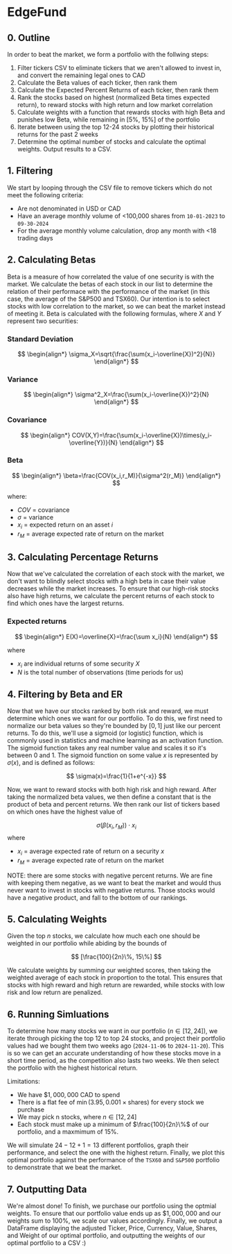 # EdgeFund

## 0. Outline
In order to beat the market, we form a portfolio with the follwing steps:
1. Filter tickers CSV to eliminate tickers that we aren't allowed to invest in, and convert the remaining legal ones to CAD
2. Calculate the Beta values of each ticker, then rank them
3. Calculate the Expected Percent Returns of each ticker, then rank them
4. Rank the stocks based on highest (normalized Beta times expected return), to reward stocks with high return and low market correlation
5. Calculate weights with a function that rewards stocks with high Beta and punishes low Beta, while remaining in [5%, 15%] of the portfolio
6. Iterate between using the top 12-24 stocks by plotting their historical returns for the past 2 weeks
7. Determine the optimal number of stocks and calculate the optimal weights. Output results to a CSV.

## 1. Filtering

We start by looping through the CSV file to remove tickers which do not meet the following criteria:
- Are not denominated in USD or CAD
- Have an average monthly volume of <100,000 shares from ``10-01-2023`` to ``09-30-2024``
- For the average monthly volume calculation, drop any month with <18 trading days

## 2. Calculating Betas
Beta is a measure of how correlated the value of one security is with the market. We calculate the betas of each stock in our list to determine the relation of their performace with the performance of the market (in this case, the average of the S&P500 and TSX60). Our intention is to select stocks with low correlation to the market, so we can beat the market instead of meeting it. Beta is calculated with the following formulas, where $X$ and $Y$ represent two securities:
### Standard Deviation
$$
\begin{align*}
\sigma_X=\sqrt{\frac{\sum(x_i-\overline{X})^2}{N}}
\end{align*}
$$
### Variance
$$
\begin{align*}
\sigma^2_X=\frac{\sum(x_i-\overline{X})^2}{N}
\end{align*}
$$
### Covariance
$$
\begin{align*}
COV(X,Y)=\frac{\sum(x_i-\overline{X})\times(y_i-\overline{Y})}{N}
\end{align*}
$$
### Beta
$$
\begin{align*}
\beta=\frac{COV(x_i,r_M)}{\sigma^2(r_M)}
\end{align*}
$$

where:
- $COV$ = covariance
- $\sigma$ = variance
- $x_i$ = expected return on an asset $i$
- $r_M$ = average expected rate of return on the market

## 3. Calculating Percentage Returns
Now that we've calculated the correlation of each stock with the market, we don't want to blindly select stocks with a high beta in case their value decreases while the market increases. To ensure that our high-risk stocks also have high returns, we calculate the percent returns of each stock to find which ones have the largest returns.

### Expected returns
$$
\begin{align*}
E(X)=\overline{X}=\frac{\sum x_i}{N}
\end{align*}
$$

where 
- $x_i$ are individual returns of some security $X$
- $N$ is the total number of observations (time periods for us)

## 4. Filtering by Beta and ER
Now that we have our stocks ranked by both risk and reward, we must determine which ones we want for our portfolio. To do this, we first need to normalize our beta values so they're bounded by $[0,1]$ just like our percent returns. To do this, we'll use a sigmoid (or logistic) function, which is commonly used in statistics and machine learning as an activation function. The sigmoid function takes any real number value and scales it so it's between 0 and 1. The sigmoid function on some value $x$ is represented by $\sigma(x)$, and is defined as follows:

$$
\sigma(x)=\frac{1}{1+e^{-x}}
$$

Now, we want to reward stocks with both high risk and high reward. After taking the normalized beta values, we then define a constant that is the product of beta and percent returns. We then rank our list of tickers based on which ones have the highest value of

$$
\sigma(\beta (x_i, r_M))\cdot x_i
$$
where
- $x_i$ = average expected rate of return on a security $x$
- $r_M$ = average expected rate of return on the market

NOTE: there are some stocks with negative percent returns. We are fine with keeping them negative, as we want to beat the market and would thus never want to invest in stocks with negative returns. Those stocks would have a negative product, and fall to the bottom of our rankings.

## 5. Calculating Weights
Given the top $n$ stocks, we calculate how much each one should be weighted in our portfolio while abiding by the bounds of

$$
[\frac{100}{2n}\%, 15\%]
$$

We calculate weights by summing our weighted scores, then taking the weighted average of each stock in proportion to the total. This ensures that stocks with high reward and high return are rewarded, while stocks with low risk and low return are penalized.

## 6. Running Simluations
To determine how many stocks we want in our portfolio ($n\in[12,24]$), we iterate through picking the top 12 to top 24 stocks, and project their portfolio values had we bought them two weeks ago (``2024-11-06`` to ``2024-11-20``). This is so we can get an accurate understanding of how these stocks move in a short time period, as the competition also lasts two weeks. We then select the portfolio with the highest historical return.

Limitations:
- We have $\$1,000,000$ CAD to spend
- There is a flat fee of $\min(3.95, 0.001\times\text{shares})$ for every stock we purchase
- We may pick n stocks, where $n\in[12,24]$
- Each stock must make up a minimum of $\frac{100}{2n}\%$ of our portfolio, and a maxmimum of $15\%$.

We will simulate $24-12+1=13$ different portfolios, graph their performance, and select the one with the highest return. Finally, we plot this optimal portfolio against the performance of the ``TSX60`` and ``S&P500`` portfolio to demonstrate that we beat the market.

## 7. Outputting Data
We're almost done! To finish, we purchase our portfolio using the optmial weights. To ensure that our portfolio value ends up as $\$1,000,000$ and our weights sum to $100\%$, we scale our values accordingly. Finally, we output a DataFrame displaying the adjusted Ticker, Price, Currency, Value, Shares, and Weight of our optimal portfolio, and outputting the weights of our optimal portfolio to a CSV :)